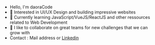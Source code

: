 - Hello, I'm daoraCode
- 🚀 Interested in UI/UX Design and building impressive websites
- 🌱 Currently learning JavaScript/VueJS/ReactJS and other ressources related to Web Development
- 💞️ I like to collaborate on great teams for new challenges that we can grow with
- Contact : Mail address or [Linkedin](https://www.linkedin.com/in/severinmboukou/)

<!---
daoraCode/daoraCode is a ✨ special ✨ repository because its `README.md` (this file) appears on your GitHub profile.
You can click the Preview link to take a look at your changes.
--->
